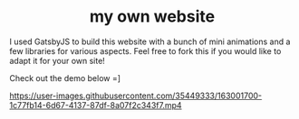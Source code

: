 
<p align="center">
  
</p>
<h1 align="center">
  my own website
</h1>

I used GatsbyJS to build this website with a bunch of mini animations and a few libraries for various aspects. Feel free to fork this if you would like to adapt it for your own site!

Check out the demo below =]

https://user-images.githubusercontent.com/35449333/163001700-1c77fb14-6d67-4137-87df-8a07f2c343f7.mp4

